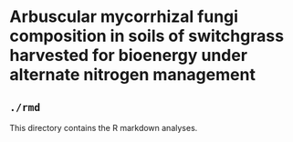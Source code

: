 # Arbuscular mycorrhizal fungi composition in soils of switchgrass harvested for bioenergy under alternate nitrogen management
## `./rmd`

This directory contains the R markdown analyses. 